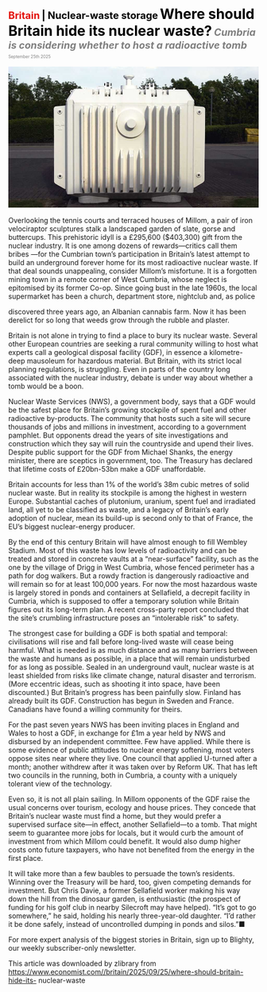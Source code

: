 <span style="color:#E3120B; font-size:14.9pt; font-weight:bold;">Britain</span> <span style="color:#000000; font-size:14.9pt; font-weight:bold;">| Nuclear-waste storage</span>
<span style="color:#000000; font-size:21.0pt; font-weight:bold;">Where should Britain hide its nuclear waste?</span>
<span style="color:#808080; font-size:14.9pt; font-weight:bold; font-style:italic;">Cumbria is considering whether to host a radioactive tomb</span>
<span style="color:#808080; font-size:6.2pt;">September 25th 2025</span>

![](../images/048_Where_should_Britain_hide_its_nuclear_waste/p0202_img01.jpeg)

Overlooking the tennis courts and terraced houses of Millom, a pair of iron velociraptor sculptures stalk a landscaped garden of slate, gorse and buttercups. This prehistoric idyll is a £295,600 ($403,300) gift from the nuclear industry. It is one among dozens of rewards—critics call them bribes —for the Cumbrian town’s participation in Britain’s latest attempt to build an underground forever home for its most radioactive nuclear waste. If that deal sounds unappealing, consider Millom’s misfortune. It is a forgotten mining town in a remote corner of West Cumbria, whose neglect is epitomised by its former Co-op. Since going bust in the late 1960s, the local supermarket has been a church, department store, nightclub and, as police

discovered three years ago, an Albanian cannabis farm. Now it has been derelict for so long that weeds grow through the rubble and plaster.

Britain is not alone in trying to find a place to bury its nuclear waste. Several other European countries are seeking a rural community willing to host what experts call a geological disposal facility (GDF), in essence a kilometre-deep mausoleum for hazardous material. But Britain, with its strict local planning regulations, is struggling. Even in parts of the country long associated with the nuclear industry, debate is under way about whether a tomb would be a boon.

Nuclear Waste Services (NWS), a government body, says that a GDF would be the safest place for Britain’s growing stockpile of spent fuel and other radioactive by-products. The community that hosts such a site will secure thousands of jobs and millions in investment, according to a government pamphlet. But opponents dread the years of site investigations and construction which they say will ruin the countryside and upend their lives. Despite public support for the GDF from Michael Shanks, the energy minister, there are sceptics in government, too. The Treasury has declared that lifetime costs of £20bn-53bn make a GDF unaffordable.

Britain accounts for less than 1% of the world’s 38m cubic metres of solid nuclear waste. But in reality its stockpile is among the highest in western Europe. Substantial caches of plutonium, uranium, spent fuel and irradiated land, all yet to be classified as waste, and a legacy of Britain’s early adoption of nuclear, mean its build-up is second only to that of France, the EU’s biggest nuclear-energy producer.

By the end of this century Britain will have almost enough to fill Wembley Stadium. Most of this waste has low levels of radioactivity and can be treated and stored in concrete vaults at a “near-surface” facility, such as the one by the village of Drigg in West Cumbria, whose fenced perimeter has a path for dog walkers. But a rowdy fraction is dangerously radioactive and will remain so for at least 100,000 years. For now the most hazardous waste is largely stored in ponds and containers at Sellafield, a decrepit facility in Cumbria, which is supposed to offer a temporary solution while Britain figures out its long-term plan. A recent cross-party report concluded that the site’s crumbling infrastructure poses an “intolerable risk” to safety.

The strongest case for building a GDF is both spatial and temporal: civilisations will rise and fall before long-lived waste will cease being harmful. What is needed is as much distance and as many barriers between the waste and humans as possible, in a place that will remain undisturbed for as long as possible. Sealed in an underground vault, nuclear waste is at least shielded from risks like climate change, natural disaster and terrorism. (More eccentric ideas, such as shooting it into space, have been discounted.) But Britain’s progress has been painfully slow. Finland has already built its GDF. Construction has begun in Sweden and France. Canadians have found a willing community for theirs.

For the past seven years NWS has been inviting places in England and Wales to host a GDF, in exchange for £1m a year held by NWS and disbursed by an independent committee. Few have applied. While there is some evidence of public attitudes to nuclear energy softening, most voters oppose sites near where they live. One council that applied U-turned after a month; another withdrew after it was taken over by Reform UK. That has left two councils in the running, both in Cumbria, a county with a uniquely tolerant view of the technology.

Even so, it is not all plain sailing. In Millom opponents of the GDF raise the usual concerns over tourism, ecology and house prices. They concede that Britain’s nuclear waste must find a home, but they would prefer a supervised surface site—in effect, another Sellafield—to a tomb. That might seem to guarantee more jobs for locals, but it would curb the amount of investment from which Millom could benefit. It would also dump higher costs onto future taxpayers, who have not benefited from the energy in the first place.

It will take more than a few baubles to persuade the town’s residents. Winning over the Treasury will be hard, too, given competing demands for investment. But Chris Davie, a former Sellafield worker making his way down the hill from the dinosaur garden, is enthusiastic (the prospect of funding for his golf club in nearby Silecroft may have helped). “It’s got to go somewhere,” he said, holding his nearly three-year-old daughter. “I’d rather it be done safely, instead of uncontrolled dumping in ponds and silos.”■

For more expert analysis of the biggest stories in Britain, sign up to Blighty, our weekly subscriber-only newsletter.

This article was downloaded by zlibrary from https://www.economist.com//britain/2025/09/25/where-should-britain-hide-its- nuclear-waste